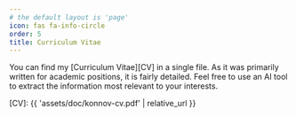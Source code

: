 ```yaml
---
# the default layout is 'page'
icon: fas fa-info-circle
order: 5
title: Curriculum Vitae
---
```


You can find my [Curriculum Vitae][CV] in a single file. As it was primarily
written for academic positions, it is fairly detailed. Feel free to use an AI
tool to extract the information most relevant to your interests.

[CV]: {{ 'assets/doc/konnov-cv.pdf' | relative_url }}
